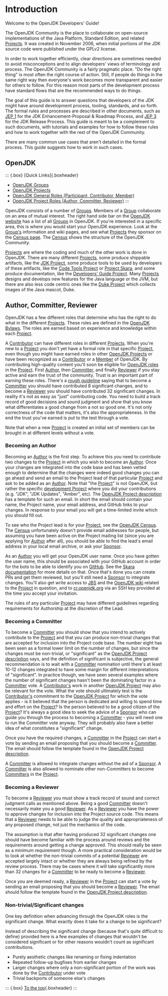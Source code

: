 # Introduction

Welcome to the OpenJDK Developers' Guide!

The OpenJDK Community is the place to collaborate on open-source implementations of the Java Platform, Standard Edition, and related [Projects](https://openjdk.org/bylaws#project). It was created in November 2006, when initial portions of the JDK source code were published under the GPLv2 license.

In order to work together efficiently, clear directions are sometimes needed to avoid misconceptions and to align developers' views of terminology and process. The OpenJDK Community is a fairly pragmatic place. "Do the right thing" is most often the right course of action. Still, if people do things in the same right way then everyone's work becomes more transparent and easier for others to follow. For this reason most parts of the development process have standard flows that are the recommended ways to do things.

The goal of this guide is to answer questions that developers of the JDK might have around development process, tooling, standards, and so forth. The formal rules and processes are described in other documents, such as [JEP 1](https://openjdk.org/jeps/1) for the JDK Enhancement-Proposal & Roadmap Process, and [JEP 3](https://openjdk.org/jeps/3) for the JDK Release Process. This guide is meant to be a complement to such documents, with tutorials and examples for how to follow these rules and how to work together with the rest of the OpenJDK Community.

There are many common use cases that aren't detailed in the formal process. This guide suggests how to work in such cases.

## OpenJDK

::: {.box}
[Quick Links]{.boxheader}

* [OpenJDK Groups](https://openjdk.org/bylaws#group)
* [OpenJDK Projects](https://openjdk.org/bylaws#project)
* [OpenJDK General Roles (Participant, Contributor, Member)](https://openjdk.org/bylaws#general-roles)
* [OpenJDK Project Roles (Author, Committer, Reviewer)](https://openjdk.org/bylaws#project-roles)
:::

OpenJDK consists of a number of [Groups](https://openjdk.org/bylaws#group). Members of a [Group](https://openjdk.org/bylaws#group) collaborate on an area of mutual interest. The right hand side bar on the [OpenJDK website](https://openjdk.org/) has a list of all [Groups](https://openjdk.org/bylaws#group) in OpenJDK. If you're interested in a specific area, this is where you would start your OpenJDK experience. Look at the [Group's](https://openjdk.org/bylaws#group) information and wiki pages, and see what [Projects](https://openjdk.org/bylaws#project) they sponsor on the [Census page](https://openjdk.org/census). The [Census](https://openjdk.org/census) shows the structure of the OpenJDK Community.

[Projects](https://openjdk.org/bylaws#project) are where the coding and much of the other work is done in OpenJDK. There are many different [Projects](https://openjdk.org/bylaws#project), some produce shippable artifacts, like the [JDK Project](https://openjdk.org/projects/jdk/), some produce tools to be used by developers of these artifacts, like the [Code Tools Project](https://openjdk.org/projects/code-tools/) or [Project Skara](https://openjdk.org/projects/skara/), and some produce documentation, like the [Developers' Guide Project](https://openjdk.org/projects/guide/). Many [Projects](https://openjdk.org/bylaws#project) designs and develops new features for the Java language or the JVM, but there are also less code centric ones like the [Duke Project](https://openjdk.org/projects/duke/) which collects images of the Java mascot, Duke.

## Author, Committer, Reviewer

OpenJDK has a few different roles that determine who has the right to do what in the different [Projects](https://openjdk.org/bylaws#project). These roles are defined in the [OpenJDK Bylaws](https://openjdk.org/bylaws#project-roles). The roles are earned based on experience and knowledge within each [Project](https://openjdk.org/bylaws#project).

A [Contributor](https://openjdk.org/bylaws#contributor) can have different roles in different [Projects](https://openjdk.org/bylaws#project). When you're new to a [Project](https://openjdk.org/bylaws#project) you don't yet have a formal role in that specific [Project](https://openjdk.org/bylaws#project), even though you might have earned roles in other [OpenJDK Projects](https://openjdk.org/bylaws#project) or have been recognized as a [Contributor](https://openjdk.org/bylaws#contributor) or a [Member](https://openjdk.org/bylaws#openjdk-member) of OpenJDK. By contributing high-quality content you'll soon be eligible for [OpenJDK roles](https://openjdk.org/bylaws#project-roles) in the [Project](https://openjdk.org/bylaws#project). First [Author](https://openjdk.org/bylaws#author), then [Committer](https://openjdk.org/bylaws#committer), and finally [Reviewer](https://openjdk.org/bylaws#reviewer) if you stay active and earn the trust of the community. Trust is an important part of earning these roles. There's a [rough guideline](https://openjdk.org/projects/) saying that to become a [Committer](https://openjdk.org/bylaws#committer) you should have contributed 8 significant changes, and to become a [Reviewer](https://openjdk.org/bylaws#reviewer) you should have contributed 32 significant changes. In reality it's not as easy as "just" contributing code. You need to build a track record of good decisions and sound judgment and show that you know what differentiates a good change from a not so good one. It's not only correctness of the code that matters, it's also the appropriateness. In the end the trust you've earned is put to the test through a vote.

Note that when a new [Project](https://openjdk.org/bylaws#project) is created an initial set of members can be brought in at different levels without a vote.

### Becoming an Author

Becoming an [Author](https://openjdk.org/bylaws#author) is the first step. To achieve this you need to contribute two changes to the [Project](https://openjdk.org/bylaws#project) in which you wish to become an [Author](https://openjdk.org/bylaws#author). Once your changes are integrated into the code base and has been vetted enough to determine that the changes were indeed good changes you can go ahead and send an email to the Project lead of that particular [Project](https://openjdk.org/bylaws#project) and ask to be added as an [Author](https://openjdk.org/bylaws#author). Note that "the [Project](https://openjdk.org/bylaws#project)" is not OpenJDK, but rather the specific [development Project](https://openjdk.org/bylaws#project) where you did your contributions (e.g. "JDK", "JDK Updates", "Amber", etc). The [OpenJDK Project description](https://openjdk.org/projects/#project-author) has a template for such an email. In short the email should contain your name, the Project name, your email address, and GitHub links to your changes. In response to your email you will get a time-limited invite which you should fill out.

To see who the Project lead is for your [Project](https://openjdk.org/bylaws#project), see the [OpenJDK Census](https://openjdk.org/census). The [Census](https://openjdk.org/census) unfortunately doesn't provide email addresses for people, but assuming you have been active on the Project mailing list (since you are applying for [Author](https://openjdk.org/bylaws#author) after all), you should be able to find the lead's email address in your local email archive, or ask your [Sponsor](https://openjdk.org/bylaws#sponsor).

As an [Author](https://openjdk.org/bylaws#author) you will get your OpenJDK user name. Once you have gotten the user name, this should be associated with your GitHub account in order for the bots to be able to identify you on [GitHub](http://www.github.com). See the [Skara documentation](https://wiki.openjdk.org/display/SKARA#Skara-AssociatingyourGitHubaccountandyourOpenJDKusername) for more details on that. Once that's done you can create PRs and get them reviewed, but you'll still need a [Sponsor](https://openjdk.org/bylaws#sponsor) to integrate changes. You'll also get write access to [JBS](#jbs---jdk-bug-system) and the [OpenJDK wiki](https://wiki.openjdk.org) related to the [Project](https://openjdk.org/bylaws#project) in question, and to [cr.openjdk.org](https://cr.openjdk.org) via an SSH key provided at the time you accept your invitation.

The rules of any particular [Project](https://openjdk.org/bylaws#project) may have different guidelines regarding requirements for Authorship at the discretion of the Lead.

### Becoming a Committer

To become a [Committer](https://openjdk.org/bylaws#committer) you should show that you intend to actively contribute to the [Project](https://openjdk.org/bylaws#project) and that you can produce non-trivial changes that are accepted for inclusion into the Project code base. The number eight has been seen as a formal lower limit on the number of changes, but since the changes must be non-trivial, or "significant" as the [OpenJDK Project description](https://openjdk.org/projects/) says, and the definition of significant is subjective, the general recommendation is to wait with a [Committer](https://openjdk.org/bylaws#committer) nomination until there's at least 10-12 changes integrated to have some margin for different interpretations of "significant". In practice though, we have seen several examples where the number of significant changes hasn't been the dominating factor in a [Committer](https://openjdk.org/bylaws#committer) vote. A [Contributor's](https://openjdk.org/bylaws#contributor) work in another [OpenJDK Project](https://openjdk.org/bylaws#project) may also be relevant for the vote. What the vote should ultimately test is the [Contributor's](https://openjdk.org/bylaws#contributor) commitment to the [OpenJDK Project](https://openjdk.org/bylaws#project) for which the vote applies - is it believed that the person is dedicated and willing to spend time and effort on the [Project](https://openjdk.org/bylaws#project)? Is the person believed to be a good citizen of the [Project](https://openjdk.org/bylaws#project)? It's always a good idea to seek the advice of a [Sponsor](https://openjdk.org/bylaws#sponsor) who can guide you through the process to becoming a [Committer](https://openjdk.org/bylaws#committer) - you will need one to run the Committer vote anyway. They will probably also have a better idea of what constitutes a "significant" change.

Once you have the required changes, a [Committer](https://openjdk.org/bylaws#committer) in the [Project](https://openjdk.org/bylaws#project) can start a vote by sending an email proposing that you should become a [Committer](https://openjdk.org/bylaws#committer). The email should follow the template found in the [OpenJDK Project description](https://openjdk.org/projects/#project-committer).

A [Committer](https://openjdk.org/bylaws#committer) is allowed to integrate changes without the aid of a [Sponsor](https://openjdk.org/bylaws#sponsor). A [Committer](https://openjdk.org/bylaws#committer) is also allowed to nominate other non-Committers to become [Committers](https://openjdk.org/bylaws#committer) in the [Project](https://openjdk.org/bylaws#project).

### Becoming a Reviewer

To become a [Reviewer](https://openjdk.org/bylaws#reviewer) you must show a track record of sound and correct judgment calls as mentioned above. Being a good [Committer](https://openjdk.org/bylaws#committer) doesn't necessarily make you a good [Reviewer](https://openjdk.org/bylaws#reviewer). As a [Reviewer](https://openjdk.org/bylaws#reviewer) you have the power to approve changes for inclusion into the Project source code. This means that a [Reviewer](https://openjdk.org/bylaws#reviewer) needs to be able to judge the quality and appropriateness of any proposed change, not just the mechanics of the code.

The assumption is that after having produced 32 significant changes one should have become familiar with the process around reviews and the requirements around getting a change approved. This should really be seen as a minimum requirement though. A more practical consideration would be to look at whether the non-trivial commits of a potential [Reviewer](https://openjdk.org/bylaws#reviewer) are accepted largely intact or whether they are always being refined by the review process. There may be cases where it will take significantly more than 32 changes for a [Committer](https://openjdk.org/bylaws#committer) to be ready to become a [Reviewer](https://openjdk.org/bylaws#reviewer).

Once you are deemed ready, a [Reviewer](https://openjdk.org/bylaws#reviewer) in the [Project](https://openjdk.org/bylaws#project) can start a vote by sending an email proposing that you should become a [Reviewer](https://openjdk.org/bylaws#reviewer). The email should follow the template found in the [OpenJDK Project description](https://openjdk.org/projects/#project-reviewer).

### Non-trivial/Significant changes

One key definition when advancing through the OpenJDK roles is the significant change. What exactly does it take for a change to be significant?

Instead of describing the significant change (because that's quite difficult to define) provided here is a few examples of changes that wouldn't be considered significant or for other reasons wouldn't count as significant contributions.

* Purely aesthetic changes like renaming or fixing indentation
* Repeated follow-up bugfixes from earlier changes
* Larger changes where only a non-significant portion of the work was done by the [Contributor](https://openjdk.org/bylaws#contributor) under vote
* Trivial backports of someone else's changes

::: {.box}
[To the top](#){.boxheader}
:::
